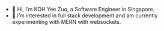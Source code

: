- 👋 Hi, I’m KOH Yee Zuo, a Software Engineer in Singapore.
- 👀 I’m interested in full stack development and am currently experimenting with MERN with websockets.


<!---
kohyz/kohyz is a ✨ special ✨ repository because its `README.md` (this file) appears on your GitHub profile.
You can click the Preview link to take a look at your changes.
--->
